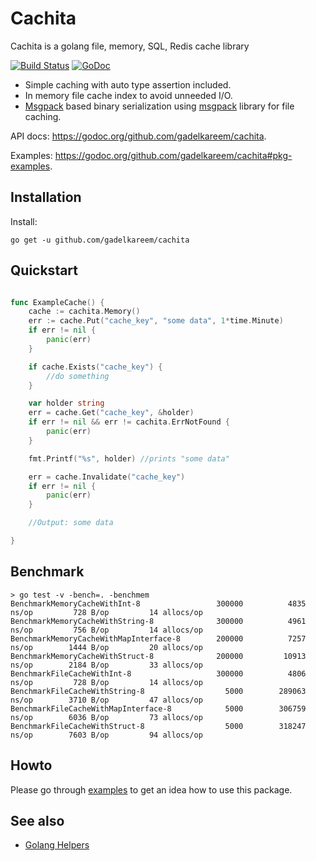 # Cachita
Cachita is a golang file, memory, SQL, Redis cache library 

[![Build Status](https://travis-ci.org/gadelkareem/cachita.svg)](https://travis-ci.org/gadelkareem/cachita)
[![GoDoc](https://godoc.org/github.com/gadelkareem/cachita?status.svg)](https://godoc.org/github.com/gadelkareem/cachita)

- Simple caching with auto type assertion included.
- In memory file cache index to avoid unneeded I/O.
- [Msgpack](https://msgpack.org/index.html) based binary serialization using [msgpack](https://github.com/vmihailenco/msgpack) library for file caching.


API docs: https://godoc.org/github.com/gadelkareem/cachita.

Examples: https://godoc.org/github.com/gadelkareem/cachita#pkg-examples.

## Installation

Install:

```shell
go get -u github.com/gadelkareem/cachita
```

## Quickstart

```go

func ExampleCache() {
	cache := cachita.Memory()
	err := cache.Put("cache_key", "some data", 1*time.Minute)
	if err != nil {
		panic(err)
	}

	if cache.Exists("cache_key") {
		//do something
	}

	var holder string
	err = cache.Get("cache_key", &holder)
	if err != nil && err != cachita.ErrNotFound {
		panic(err)
	}

	fmt.Printf("%s", holder) //prints "some data"

	err = cache.Invalidate("cache_key")
	if err != nil {
		panic(err)
	}

	//Output: some data

}

```

## Benchmark

```
> go test -v -bench=. -benchmem
BenchmarkMemoryCacheWithInt-8            	  300000	      4835 ns/op	     728 B/op	      14 allocs/op
BenchmarkMemoryCacheWithString-8         	  300000	      4961 ns/op	     756 B/op	      14 allocs/op
BenchmarkMemoryCacheWithMapInterface-8   	  200000	      7257 ns/op	    1444 B/op	      20 allocs/op
BenchmarkMemoryCacheWithStruct-8         	  200000	     10913 ns/op	    2184 B/op	      33 allocs/op
BenchmarkFileCacheWithInt-8              	  300000	      4806 ns/op	     728 B/op	      14 allocs/op
BenchmarkFileCacheWithString-8           	    5000	    289063 ns/op	    3710 B/op	      47 allocs/op
BenchmarkFileCacheWithMapInterface-8     	    5000	    306759 ns/op	    6036 B/op	      73 allocs/op
BenchmarkFileCacheWithStruct-8           	    5000	    318247 ns/op	    7603 B/op	      94 allocs/op
```

## Howto

Please go through [examples](https://godoc.org/github.com/gadelkareem/cachita#pkg-examples) to get an idea how to use this package.

## See also

- [Golang Helpers](https://github.com/gadelkareem/go-helpers)

